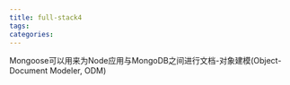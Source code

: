 ```yaml
---
title: full-stack4
tags:
categories:
---
```


Mongoose可以用来为Node应用与MongoDB之间进行文档-对象建模(Object-Document Modeler, ODM)
